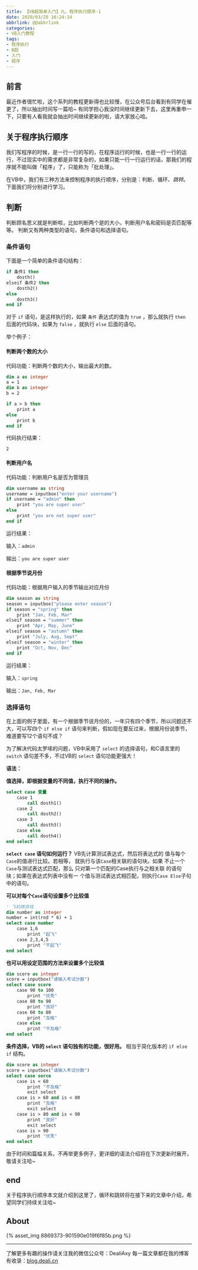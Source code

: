 ```yaml
---
title: 【VB超简单入门】九、程序执行顺序-1
date: 2020/03/28 16:24:14
abbrlink: @@abbrlink
categories:
- VB入门教程
tags:
- 程序执行
- B超
- 入门
- 顺序
---
```

## 前言
最近作者很忙啦，这个系列的教程更新得也比较慢，在公众号后台看到有同学在催更了，所以抽出时间写一篇哈~
有同学担心我没时间继续更新下去，这里再重申一下，只要有人看我就会抽出时间继续更新的啦，请大家放心哈。


## 关于程序执行顺序
我们写程序的时候，是一行一行的写的，在程序运行的时候，也是一行一行的运行，不过现实中的需求都是非常复杂的，如果只能一行一行运行的话，那我们的程序就不能叫做「程序」了，只能称为「批处理」。

在VB中，我们有三种方法来控制程序的执行顺序，分别是：判断、循环、*跳转*。
下面我们将分别进行学习。


## 判断
判断顾名思义就是判断啦，比如判断两个是的大小，判断用户名和密码是否匹配等等。
判断又有两种类型的语句，条件语句和选择语句。

### 条件语句
下面是一个简单的条件语句结构：
```vb
if 条件1 then
    dosth()
elseif 条件2 then
    dosth2()
else
    dosth3()
end if
```

对于 `if` 语句，是这样执行的，如果 `条件` 表达式的值为 `true` ，那么就执行 `then` 后面的代码块，如果为 `false` ，就执行 `else` 后面的语句。



举个例子：
#### 判断两个数的大小
代码功能：判断两个数的大小，输出最大的数。
```vb
dim a as integer
a = 1
dim b as integer
b = 2

if a > b then
    print a
else
    print b
end if
```

代码执行结果：
```
2
```

#### 判断用户名
代码功能：判断用户名是否为管理员
```vb
dim username as string
username = inputbox("enter your username")
if username = "admin" then
    print "you are super user"
else
    print "you are not super user"
end if
```

运行结果：

输入：`admin`

输出：`you are super user`


#### 根据季节说月份
代码功能：根据用户输入的季节输出对应月份
```vb
dim season as string
season = inputbox("please enter season")
if season = "spring" then
    print "Jan, Feb, Mar"
elseif season = "summer" then
    print "Apr, May, June"
elseif season = "autumn" then
    print "July, Aug, Sept"
elseif season = "winter" then
    print "Oct, Nov, Dec"
end if
```

运行结果：

输入：`spring`

输出：`Jan, Feb, Mar`

### 选择语句
在上面的例子里面，有一个根据季节说月份的，一年只有四个季节，所以问题还不大，可以写四个 `if else if` 语句来判断，假如现在要反过来，根据月份说季节，难道要写12个语句不成？

为了解决代码太罗嗦的问题，VB中采用了 `select` 的选择语句，和C语言里的 `switch` 语句差不多，不过VB的 `select` 语句功能更强大！

**语法：**

**值选择，即根据变量的不同值，执行不同的操作。**
```vb
select case 变量
    case 1
        call dosth1()
    case 2
        call dosth2()
    case 3
        call dosth3()
    case else
        call dosth4()
end select
```

**`select case` 语句如何运行？**
VB先计算测试表达式，然后将表达式的 值与每个`Case`的值进行比较。若相等， 就执行与该`Case`相关联的语句块。如果 不止一个`Case`与测试表达式匹配，那么 只对第一个匹配的Case执行与之相关联 的语句块；如果在表达式列表中没有一 个值与测试表达式相匹配，则执行`Case Else`子句中的语句。


**可以对每个`Case`语句设置多个比较值**
```vb
' 飞机棋游戏
dim number as integer
number = int(rnd * 6) + 1
select case number
    case 1,6
        print "起飞"
    case 2,3,4,5
        print "不起飞"
end select
```


**也可以用设定范围的方法来设置多个比较值**
```vb
dim score as integer
score = inputbox("请输入考试分数")
select case score
    case 90 to 100
        print "优秀"
    case 80 to 90
        print "良好"
    case 60 to 80
        print "及格"
    case else
        print "不及格"
end select
```



**条件选择，VB的 `select` 语句独有的功能，很好用。**
相当于简化版本的 `if else if` 结构。
```vb
dim score as integer
score = inputbox("请输入考试分数")
select case sorce
    case is < 60
        print "不及格"
        exit select
    case is > 60 and is < 80
        print "及格"
        exit select
    case is > 80 and is < 90
        print "良好"
        exit select
    case is > 90
        print "优秀"
end select
```

由于时间和篇幅关系，不再举更多例子，更详细的语法介绍将在下次更新时展开，敬请关注哈~


## end
关于程序执行顺序本文就介绍到这里了，循环和跳转将在接下来的文章中介绍，希望同学们持续关注哈~


## About
{% asset_img 8869373-901590e019f6f85b.png %}

---------------
了解更多有趣的操作请关注我的微信公众号：DealiAxy
每一篇文章都在我的博客有收录：[blog.deali.cn](http://blog.deali.cn)
